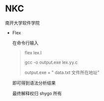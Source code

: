 # NKC
南开大学软件学院

- Flex

  在命令行输入

  > flex lex.l
  >
  > gcc -o output.exe lex.yy.c
  >
  > output.exe  +  " data.txt 文件所在地址"

  即可得到语法分析结果
  
  
  
  最终解释权归 shygo 所有
